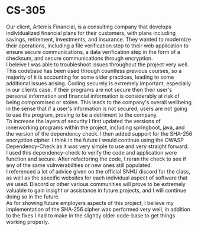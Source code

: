 # CS-305
Our client, Artemis Financial, is a consulting company that develops individualized financial plans for their customers, with plans including savings, retirement, investments, and insurance. They wanted to modernize their operations, including a file verification step to their web application to ensure secure communications, a data verification step in the form of a checksum, and secure communications through encryption.  
I beleive I was able to troubleshoot issues throughout the project very well. This codebase has been used through countless previous courses, so a majority of it is accounting for some older practices, leading to some additional issues arising. Coding securely is extremely important, especially in our clients case. If their programs are not secure then their user's personal information and financial information is considerably at risk of being compromised or stolen. This leads to the company's overall wellbeing in the sense that if a user's information is not secured, users are not going to use the program, proving to be a detriment to the company.   
To increase the layers of security I first updated the versions of innerworking programs within the project, including springboot, java, and the version of the dependency check. I then added support for the SHA-256 encryption cipher. I think in the future I would continue using the OWASP Dependency-Check as it was very simple to use and very straight forward.  
I used this dependency-check to verify the code and application were function and secure. After refactoring the code, I reran the check to see if any of the same vulnverabilities or new ones still populated.  
I referenced a lot of advice given on the official SNHU discord for the class, as well as the specific websites for each individual aspect of software that we used. Discord or other various communities will prove to be extremely valuable to gain insight or assistance in future projects, and I will continue doing so in the future.  
As for showing future employers aspects of this project, I believe my implementation of the SHA-256 cipher was performed very well, in addition to the fixes I had to make in the slightly older code-base to get things working properly.

